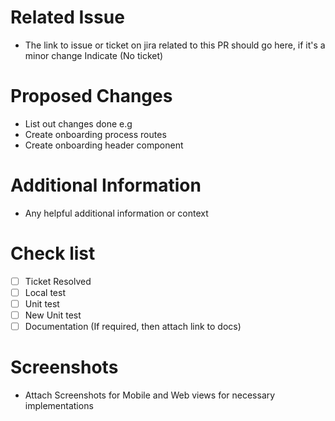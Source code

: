 # Related Issue
- The link to issue or ticket on jira related to this PR should go here, if it's a minor change Indicate (No ticket)

# Proposed Changes
- List out changes done e.g
- Create onboarding process routes
- Create onboarding header component


# Additional Information
- Any helpful additional information or context

# Check list
- [ ] Ticket Resolved
- [ ] Local test
- [ ] Unit test
- [ ] New Unit test
- [ ] Documentation (If required, then attach link to docs)

# Screenshots
- Attach Screenshots for Mobile and Web views for necessary implementations
